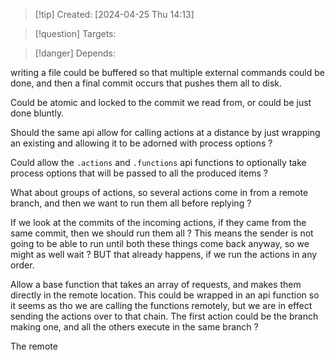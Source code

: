 
>[!tip] Created: [2024-04-25 Thu 14:13]

>[!question] Targets: 

>[!danger] Depends: 

writing a file could be buffered so that multiple external commands could be done, and then a final commit occurs that pushes them all to disk.

Could be atomic and locked to the commit we read from, or could be just done bluntly.

Should the same api allow for calling actions at a distance by just wrapping an existing <T> and allowing it to be adorned with process options ?

Could allow the `.actions` and `.functions` api functions to optionally take process options that will be passed to all the produced items ?

What about groups of actions, so several actions come in from a remote branch, and then we want to run them all before replying ?

If we look at the commits of the incoming actions, if they came from the same commit, then we should run them all ?  This means the sender is not going to be able to run until both these things come back anyway, so we might as well wait ?
BUT that already happens, if we run the actions in any order.

Allow a base function that takes an array of requests, and makes them directly in the remote location.  This could be wrapped in an api function so it seems as tho we are calling the functions remotely, but we are in effect sending the actions over to that chain.  The first action could be the branch making one, and all the others execute in the same branch ?

The remote 